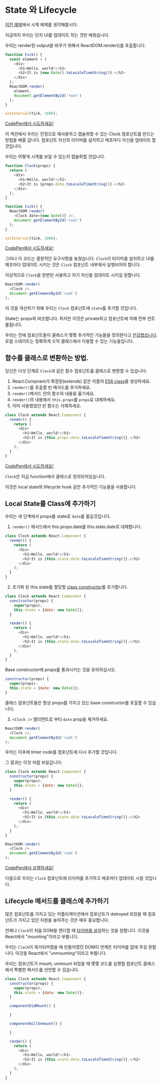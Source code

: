 # State 와 Lifecycle

[이전 예제](./ComponentsAndProps.md)에서 시계 예제를 생각해봅시다.

지금까지 우리는 단지 UI를 업데이트 하는 것만 배웠습니다.

우리는 render된 output을 바꾸기 위해서 ReactDOM.render()를 호출합니다.
```javascript
function tick() {
  const element = (
    <div>
      <h1>Hello, world!</h1>
      <h2>It is {new Date().toLocaleTimeString()}.</h2>
    </div>
  );
  ReactDOM.render(
    element,
    document.getElementById('root')
  );
}

setInterval(tick, 1000);
```
[CodePen에서 시도하세요!](https://codepen.io/gaearon/pen/gwoJZk?editors=0010)

이 섹션에서 우리는 진정으로 재사용하고 캡슐화할 수 있는 Clock 컴포넌트를 만드는 방법을 배울 겁니다. 컴포넌트 자신의 타이머를 설치하고 매초마다 자신을 업데이트 할 것입니다.

우리는 어떻게 시계를 보일 수 있는지 캡슐화할 것입니다.

```javascript
function Clock(props) {
  return (
    <div>
      <h1>Hello, world!</h1>
      <h2>It is {props.date.toLocaleTimeString()}.</h2>
    </div>
  );
}

function tick() {
  ReactDOM.render(
    <Clock date={new Date()} />,
    document.getElementById('root')
  );
}

setInterval(tick, 1000);
```
[CodePen에서 시도하세요!](https://codepen.io/gaearon/pen/dpdoYR?editors=0010)

그러나 이 코드는 결정적인 요구사항을 놓쳤습니다. `Clock`이 타이머를 설치하고 UI를 매초마다 업데이트 시키는 것은 `Clock` 컴포넌트 내부에서 실행되어야 합니다.

이상적으로 `Clock`을 한번만 사용하고 자기 자신을 업데이트 시키길 원합니다.

```javascript
ReactDOM.render(
  <Clock />,
  document.getElementById('root')
);
```

이 것을 개선하기 위해 우리는 `Clock` 컴포넌트에 `state`를 추가할 것입니다.

State는 props와 비슷합니다. 하지만 이것은 private하고 컴포넌트에 의해 전부 컨트롤됩니다.

우리는 전에 컴포넌트들이 클래스가 몇몇 추가적인 기능들을 정의한다고 [언급했습니다](./ComponentsAndProps.md). 로컬 스테이트는 정확하게 오직 클래스에서 이용할 수 있는 기능들입니다.

## 함수를 클래스로 변환하는 방법.

당신은 다섯 단계로 `Clock`과 같은 함수 컴포넌트를 클래스로 변환할 수 있습니다.
1. React.Compnent가 확장된(extends) 같은 이름의 [ES6 class](https://developer.mozilla.org/en-US/docs/Web/JavaScript/Reference/Classes)를 생성하세요. 
2. `render()`를 호출할 빈 메서드를 추가하세요.
3. `render()`메서드 안의 함수의 내용을 옮기세요.
4. `render()`의 내용에서 `this.props`를 `props`로 대체하세요.
5. 이미 사용했었던 빈 함수는 삭제하세요.

```javascript
class Clock extends React.Component {
  render() {
    return (
      <div>
        <h1>Hello, world!</h1>
        <h2>It is {this.props.date.toLocaleTimeString()}.</h2>
      </div>
    );
  }
}
```

[CodePen에서 시도하세요!](https://codepen.io/gaearon/pen/zKRGpo?editors=0010)

`Clock`은 지금 function에서 클래스로 정의되어있습니다.

이것은 local state와 lifecycle hook 같은 추가적인 기능들을 사용합니다.

## Local State를 Class에 추가하기

우리는 세 단계에서 props를 state로 `date`를 옮길것입니다.

1. `render()` 메서드에서 this.props.date를 this.state.date로 대체합니다.
```javascript
class Clock extends React.Component {
  render() {
    return (
      <div>
        <h1>Hello, world!</h1>
        <h2>It is {this.state.date.toLocaleTimeString()}.</h2>
      </div>
    );
  }
}
```

2. 초기화 된 this.state를 할당할 [class constructor](https://developer.mozilla.org/en-US/docs/Web/JavaScript/Reference/Classes#Constructor)를 추가합니다.
```javascript
class Clock extends React.Component {
  constructor(props) {
    super(props);
    this.state = {date: new Date()};
  }

  render() {
    return (
      <div>
        <h1>Hello, world!</h1>
        <h2>It is {this.state.date.toLocaleTimeString()}.</h2>
      </div>
    );
  }
}
```

Base constructor에 props를 통과시키는 것을 유의하십시오.
```javascript
constructor(props) {
  super(props);
  this.state = {date: new Date()};
}
```

클래스 컴포넌트들은 항상 props를 가지고 있는 base constructor를 호출할 수 있습니다.

3. `<Clock />` 엘리먼트로 부터 `date` prop을 제거하세요.
```javascript
ReactDOM.render(
  <Clock />,
  document.getElementById('root')
);
```
우리는 이후에 timer code를 컴포넌트에 다시 추가할 것입니다.

그 결과는 이것 처럼 보일겁니다:

```javascript
class Clock extends React.Component {
  constructor(props) {
    super(props);
    this.state = {date: new Date()};
  }

  render() {
    return (
      <div>
        <h1>Hello, world!</h1>
        <h2>It is {this.state.date.toLocaleTimeString()}.</h2>
      </div>
    );
  }
}

ReactDOM.render(
  <Clock />,
  document.getElementById('root')
);
```

[CodePen에서 실행하세요!](https://codepen.io/gaearon/pen/KgQpJd?editors=0010)

다음으로 우리는 `Clock` 컴포넌트에 타이머를 추가하고 매초마다 업데이트 시킬 것입니다.

## Lifecycle 메서드를 클래스에 추가하기

많은 컴포넌트를 가지고 있는 어플리케이션에서 컴포넌트가 detroyed 되었을 때 컴포넌트가 가지고 있던 자원을 놓아주는 것은 매우 중요합니다. 

언제나 `Clock`이 처음 DOM을 렌더할 때 [타이머를 설치](https://developer.mozilla.org/en-US/docs/Web/API/WindowOrWorkerGlobalScope/setInterval)하는 것을 원합니다. 이것을 React에서 "mounting"이라고 부릅니다.

우리는 `Clock`이 제거되어졌을 때 만들어졌던 DOM이 언제든 타이머를 없에 주길 원합니다. 이것을 React에서 "unmounting"이라고 부릅니다.

우리는 컴포넌트가 mount, unmount 되었을 때 몇몇 코드를 실행할 컴포넌트 클래스에서 특별한 메서드를 선언할 수 있습니다.

```javascript
class Clock extends React.Component {
  constructor(props) {
    super(props);
    this.state = {date: new Date()};
  }

  componentDidMount() {

  }

  componentWillUnmount() {

  }

  render() {
    return (
      <div>
        <h1>Hello, world!</h1>
        <h2>It is {this.state.date.toLocaleTimeString()}.</h2>
      </div>
    );
  }
}
```

